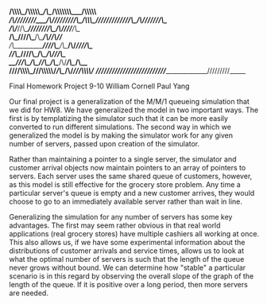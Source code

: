 ________/\\\\\\\\\_____/\\\\\\\\\\\________/\\\__/\\\\\\\\\\\\\\\_____/\\\\\\\\\\__        
 _____/\\\////////____/\\\/////////\\\__/\\\\\\\_\/////////////\\\___/\\\///////\\\_       
  ___/\\\/____________\//\\\______\///__\/////\\\____________/\\\/___\///______/\\\__      
   __/\\\_______________\////\\\_____________\/\\\__________/\\\/____________/\\\//___     
    _\/\\\__________________\////\\\__________\/\\\________/\\\/_____________\////\\\__    
     _\//\\\____________________\////\\\_______\/\\\______/\\\/__________________\//\\\_   
      __\///\\\___________/\\\______\//\\\______\/\\\____/\\\/___________/\\\______/\\\__  
       ____\////\\\\\\\\\_\///\\\\\\\\\\\/_______\/\\\__/\\\/____________\///\\\\\\\\\/___ 
        _______\/////////____\///////////_________\///__\///________________\/////////_____

 
 Final Homework Project 9-10
 William Cornell
 Paul Yang
 
 Our final project is a generalization of the
 M/M/1 queueing simulation that we did for HW8.
 We have generalized the model in two important
 ways. The first is by templatizing the simulator
 such that it can be more easily converted to
 run different simulations. The second way in
 which we generalized the model is by making the
 simulator work for any given number of servers,
 passed upon creation of the simulator.
 
 Rather than maintaining a pointer to a single
 server, the simulator and customer arrival
 objects now maintain pointers to an array of
 pointers to servers. Each server uses the same
 shared queue of customers, however, as this
 model is still effective for the grocery store
 problem. Any time a particular server's queue
 is empty and a new customer arrives, they would
 choose to go to an immediately available server
 rather than wait in line.
 
 Generalizing the simulation for any number of 
 servers has some key advantages. The first may
 seem rather obvious in that real world applications
 (real grocery stores) have multiple cashiers all
 working at once. This also allows us, if we have
 some experimental information about the
 distributions of customer arrivals and service
 times, allows us to look at what the optimal
 number of servers is such that the length of the
 queue never grows without bound. We can determine
 how "stable" a particular scenario is in this
 regard by observing the overall slope of the graph
 of the length of the queue. If it is positive over
 a long period, then more servers are needed.
